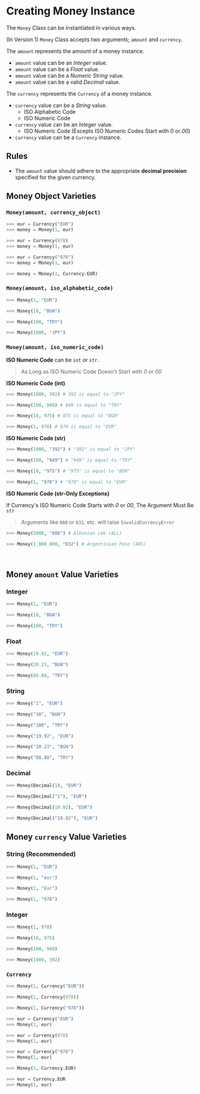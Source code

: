 # Creating Money Instance

The `Money` Class can be instantiated in various ways.

(In Version 1) `Money` Class accepts two arguments; `amount` and `currency`.

The `amount` represents the amount of a money instance.
- `amount` value can be an *Integer* value.
- `amount` value can be a *Float* value.
- `amount` value can be a *Numeric String* value.
- `amount` value can be a valid *Decimal* value.

The `currency` represents the `Currency` of a money instance.
- `currency` value can be a *String* value.
    - ISO Alphabetic Code
    - ISO Numeric Code
- `currency` value can be an *Integer* value.
    - ISO Numeric Code (Excepts ISO Numeric Codes Start with *0* or *00*)
- `currency` value can be a `Currency` instance.

## Rules

- The `amount` value should adhere to the appropriate **decimal precision** specified for the given currency.


## Money Object Varieties

### `Money(amount, currency_object)`

```python
>>> eur = Currency("EUR")
>>> money = Money(1, eur)
```

```python
>>> eur = Currency(978)
>>> money = Money(1, eur)
```

```python
>>> eur = Currency("978")
>>> money = Money(1, eur)
```

```python
>>> money = Money(1, Currency.EUR)
```

### `Money(amount, iso_alphabetic_code)`

```python
>>> Money(1, "EUR")
```

```python
>>> Money(10, "BGN")
```

```python
>>> Money(100, "TRY")
```

```python
>>> Money(1000, "JPY")
```


### `Money(amount, iso_numeric_code)`

**ISO Numeric Code** can be `int` or `str`.
> As Long as ISO Numeric Code Doesn't Start with *0* or *00*

**ISO Numeric Code (int)**

```python
>>> Money(1000, 392) # 392 is equal to "JPY"
```

```python
>>> Money(100, 949) # 949 is equal to "TRY"
```

```python
>>> Money(10, 975) # 975 is equal to "BGN"
```

```python
>>> Money(1, 978) # 978 is equal to "EUR"
```

**ISO Numeric Code (str)**

```python
>>> Money(1000, "392") # "392" is equal to "JPY"
```

```python
>>> Money(100, "949") # "949" is equal to "TRY"
```

```python
>>> Money(10, "975") # "975" is equal to "BGN"
```

```python
>>> Money(1, "978") # "978" is equal to "EUR"
```

**ISO Numeric Code (str-Only Exceptions)**

If Currency's ISO Numeric Code Starts with *0* or *00*, The Argument Must Be `str`
> Arguments like `008`  or `032`, etc. will raise `InvalidCurrencyError`


```python
>>> Money(5000, "008") # Albanian Lek (ALL)
```

```python
>>> Money(1_000_000, "032") # Argentinian Peso (ARS)
```

<br>

## Money `amount` Value Varieties


### Integer

```python
>>> Money(1, "EUR")
```

```python
>>> Money(10, "BGN")
```

```python
>>> Money(100, "TRY")
```


### Float

```python
>>> Money(19.92, "EUR")
```

```python
>>> Money(20.23, "BGN")
```

```python
>>> Money(88.88, "TRY")
```


### String

```python
>>> Money("1", "EUR")
```

```python
>>> Money("10", "BGN")
```

```python
>>> Money("100", "TRY")
```

```python
>>> Money("19.92", "EUR")
```

```python
>>> Money("20.23", "BGN")
```

```python
>>> Money("88.88", "TRY")
```


### Decimal

```python
>>> Money(Decimal(1), "EUR")
```

```python
>>> Money(Decimal("1"), "EUR")
```

```python
>>> Money(Decimal(19.92), "EUR")
```

```python
>>> Money(Decimal("19.92"), "EUR")
```



## Money `currency` Value Varieties

### String (Recommended)

```python
>>> Money(1, "EUR")
```

```python
>>> Money(1, "eur")
```

```python
>>> Money(1, "Eur")
```

```python
>>> Money(1, "978")
```


### Integer

```python
>>> Money(1, 978)
```

```python
>>> Money(10, 975)
```

```python
>>> Money(100, 949)
```

```python
>>> Money(1000, 392)
```


### `Currency`

```python
>>> Money(1, Currency("EUR"))
```

```python
>>> Money(1, Currency(978))
```

```python
>>> Money(1, Currency("978"))
```

```python
>>> eur = Currency("EUR")
>>> Money(1, eur)
```

```python
>>> eur = Currency(978)
>>> Money(1, eur)
```

```python
>>> eur = Currency("978")
>>> Money(1, eur)
```

```python
>>> Money(1, Currency.EUR)
```

```python
>>> eur = Currency.EUR
>>> Money(1, eur)
```

